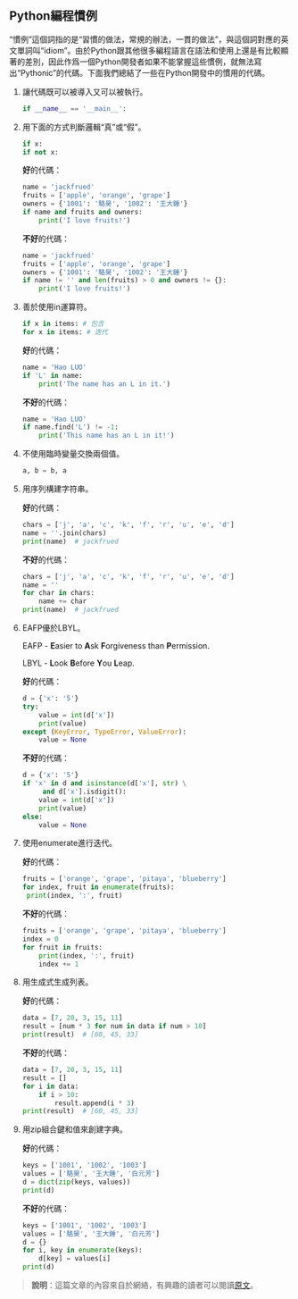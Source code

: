 ## Python編程慣例

“慣例”這個詞指的是“習慣的做法，常規的辦法，一貫的做法”，與這個詞對應的英文單詞叫“idiom”。由於Python跟其他很多編程語言在語法和使用上還是有比較顯著的差別，因此作爲一個Python開發者如果不能掌握這些慣例，就無法寫出“Pythonic”的代碼。下面我們總結了一些在Python開發中的慣用的代碼。

1. 讓代碼既可以被導入又可以被執行。

   ```Python
   if __name__ == '__main__':
   ```


2. 用下面的方式判斷邏輯“真”或“假”。

   ```Python
   if x:
   if not x:
   ```

   **好**的代碼：

   ```Python
   name = 'jackfrued'
   fruits = ['apple', 'orange', 'grape']
   owners = {'1001': '駱昊', '1002': '王大錘'}
   if name and fruits and owners:
       print('I love fruits!')
   ```

   **不好**的代碼：

   ```Python
   name = 'jackfrued'
   fruits = ['apple', 'orange', 'grape']
   owners = {'1001': '駱昊', '1002': '王大錘'}
   if name != '' and len(fruits) > 0 and owners != {}:
       print('I love fruits!')
   ```

3. 善於使用in運算符。

   ```Python
   if x in items: # 包含
   for x in items: # 迭代
   ```

   **好**的代碼：

   ```Python
   name = 'Hao LUO'
   if 'L' in name:
       print('The name has an L in it.')
   ```

   **不好**的代碼：

   ```Python
   name = 'Hao LUO'
   if name.find('L') != -1:
       print('This name has an L in it!')
   ```

4. 不使用臨時變量交換兩個值。

   ```Python
   a, b = b, a
   ```

5. 用序列構建字符串。

   **好**的代碼：

   ```Python
   chars = ['j', 'a', 'c', 'k', 'f', 'r', 'u', 'e', 'd']
   name = ''.join(chars)
   print(name)  # jackfrued
   ```

   **不好**的代碼：

   ```Python
   chars = ['j', 'a', 'c', 'k', 'f', 'r', 'u', 'e', 'd']
   name = ''
   for char in chars:
       name += char
   print(name)  # jackfrued
   ```

6. EAFP優於LBYL。

   EAFP - **E**asier to **A**sk **F**orgiveness than **P**ermission.

   LBYL - **L**ook **B**efore **Y**ou **L**eap.

   **好**的代碼：

   ```Python
   d = {'x': '5'}
   try:
       value = int(d['x'])
       print(value)
   except (KeyError, TypeError, ValueError):
       value = None
   ```

   **不好**的代碼：

   ```Python
   d = {'x': '5'}
   if 'x' in d and isinstance(d['x'], str) \
   		and d['x'].isdigit():
       value = int(d['x'])
       print(value)
   else:
       value = None
   ```

7. 使用enumerate進行迭代。

   **好**的代碼：

   ```Python
   fruits = ['orange', 'grape', 'pitaya', 'blueberry']
   for index, fruit in enumerate(fruits):
   	print(index, ':', fruit)
   ```

   **不好**的代碼：

   ```Python
   fruits = ['orange', 'grape', 'pitaya', 'blueberry']
   index = 0
   for fruit in fruits:
       print(index, ':', fruit)
       index += 1
   ```

8. 用生成式生成列表。

   **好**的代碼：

   ```Python
   data = [7, 20, 3, 15, 11]
   result = [num * 3 for num in data if num > 10]
   print(result)  # [60, 45, 33]
   ```

   **不好**的代碼：

   ```Python
   data = [7, 20, 3, 15, 11]
   result = []
   for i in data:
       if i > 10:
           result.append(i * 3)
   print(result)  # [60, 45, 33]
   ```

9. 用zip組合鍵和值來創建字典。

   **好**的代碼：

   ```Python
   keys = ['1001', '1002', '1003']
   values = ['駱昊', '王大錘', '白元芳']
   d = dict(zip(keys, values))
   print(d)
   ```

   **不好**的代碼：

   ```Python
   keys = ['1001', '1002', '1003']
   values = ['駱昊', '王大錘', '白元芳']
   d = {}
   for i, key in enumerate(keys):
       d[key] = values[i]
   print(d)
   ```

> **說明**：這篇文章的內容來自於網絡，有興趣的讀者可以閱讀[原文](http://safehammad.com/downloads/python-idioms-2014-01-16.pdf)。

